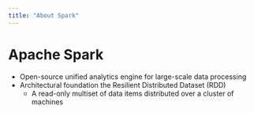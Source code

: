 ```yaml
---
title: "About Spark"
---
```

# Apache Spark
* Open-source unified analytics engine for large-scale data processing
* Architectural foundation the Resilient Distributed Dataset (RDD)
    * A read-only multiset of data items distributed over a cluster of machines
